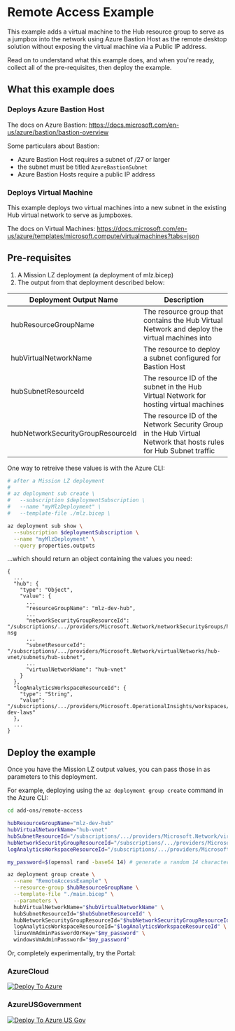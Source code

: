 # Remote Access Example

This example adds a virtual machine to the Hub resource group to serve as a jumpbox into the network using Azure Bastion Host as the remote desktop solution without exposing the virtual machine via a Public IP address.

Read on to understand what this example does, and when you're ready, collect all of the pre-requisites, then deploy the example.

## What this example does

### Deploys Azure Bastion Host

The docs on Azure Bastion: <https://docs.microsoft.com/en-us/azure/bastion/bastion-overview>

Some particulars about Bastion:

- Azure Bastion Host requires a subnet of /27 or larger
- the subnet must be titled `AzureBastionSubnet`
- Azure Bastion Hosts require a public IP address

### Deploys Virtual Machine

This example deploys two virtual machines into a new subnet in the existing Hub virtual network to serve as jumpboxes.

The docs on Virtual Machines: <https://docs.microsoft.com/en-us/azure/templates/microsoft.compute/virtualmachines?tabs=json>

## Pre-requisites

1. A Mission LZ deployment (a deployment of mlz.bicep)
1. The output from that deployment described below:

Deployment Output Name | Description
-----------------------| -----------
hubResourceGroupName | The resource group that contains the Hub Virtual Network and deploy the virtual machines into
hubVirtualNetworkName | The resource to deploy a subnet configured for Bastion Host
hubSubnetResourceId | The resource ID of the subnet in the Hub Virtual Network for hosting virtual machines
hubNetworkSecurityGroupResourceId | The resource ID of the Network Security Group in the Hub Virtual Network that hosts rules for Hub Subnet traffic

One way to retreive these values is with the Azure CLI:

```bash
# after a Mission LZ deployment
#
# az deployment sub create \
#   --subscription $deploymentSubscription \
#   --name "myMlzDeployment" \
#   --template-file ./mlz.bicep \

az deployment sub show \
  --subscription $deploymentSubscription \
  --name "myMlzDeployment" \
  --query properties.outputs
```

...which should return an object containing the values you need:

```plaintext
{
  ...
  "hub": {
    "type": "Object",
    "value": {
      ...
      "resourceGroupName": "mlz-dev-hub",
      ...
      "networkSecurityGroupResourceId": "/subscriptions/.../providers/Microsoft.Network/networkSecurityGroups/hub-nsg
      ...
      "subnetResourceId": "/subscriptions/.../providers/Microsoft.Network/virtualNetworks/hub-vnet/subnets/hub-subnet",
      ...
      "virtualNetworkName": "hub-vnet"
    }
  },
  "logAnalyticsWorkspaceResourceId": {
    "type": "String",
    "value": "/subscriptions/.../providers/Microsoft.OperationalInsights/workspaces/mlz-dev-laws"
  },
  ...
}
```

## Deploy the example

Once you have the Mission LZ output values, you can pass those in as parameters to this deployment.

For example, deploying using the `az deployment group create` command in the Azure CLI:

```bash
cd add-ons/remote-access

hubResourceGroupName="mlz-dev-hub"
hubVirtualNetworkName="hub-vnet"
hubSubnetResourceId="/subscriptions/.../providers/Microsoft.Network/virtualNetworks/hub-vnet/subnets/hub-subnet"
hubNetworkSecurityGroupResourceId="/subscriptions/.../providers/Microsoft.Network/networkSecurityGroups/hub-nsg"
logAnalyticsWorkspaceResourceId="/subscriptions/.../providers/Microsoft.OperationalInsights/workspaces/mlz-dev-laws"

my_password=$(openssl rand -base64 14) # generate a random 14 character password

az deployment group create \
  --name "RemoteAccessExample" \
  --resource-group $hubResourceGroupName \
  --template-file "./main.bicep" \
  --parameters \
  hubVirtualNetworkName="$hubVirtualNetworkName" \
  hubSubnetResourceId="$hubSubnetResourceId" \
  hubNetworkSecurityGroupResourceId="$hubNetworkSecurityGroupResourceId" \
  logAnalyticsWorkspaceResourceId="$logAnalyticsWorkspaceResourceId" \
  linuxVmAdminPasswordOrKey="$my_password" \
  windowsVmAdminPassword="$my_password"
```

Or, completely experimentally, try the Portal:

### AzureCloud

[![Deploy To Azure](../../../../docs/images/deploytoazure.svg?sanitze=true)](https://portal.azure.com/#create/Microsoft.Template/uri/https%3A%2F%2Fraw.githubusercontent.com%2FAzure%2Fmissionlz%2Fmain%2Fsrc%2Fbicep%2Fexamples%2FremoteAccess%2Fmain.json)

### AzureUSGovernment

[![Deploy To Azure US Gov](../../../../docs/images/deploytoazuregov.svg?sanitize=true)](https://portal.azure.us/#create/Microsoft.https%3A%2F%2Fraw.githubusercontent.com%2FAzure%2Fmissionlz%2Fmain%2Fsrc%2Fbicep%2Fexamples%2FremoteAccess%2Fmain.json)

